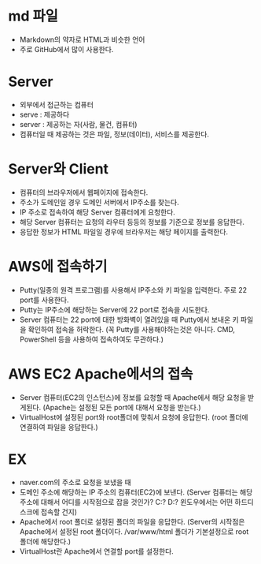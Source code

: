 # md 파일

- Markdown의 약자로 HTML과 비슷한 언어
- 주로 GitHub에서 많이 사용한다.

# Server

- 외부에서 접근하는 컴퓨터
- serve : 제공하다
- server : 제공하는 자(사람, 물건, 컴퓨터)
- 컴퓨터일 때 제공하는 것은 파일, 정보(데이터), 서비스를 제공한다.

# Server와 Client

- 컴퓨터의 브라우저에서 웹페이지에 접속한다.
- 주소가 도메인일 경우 도메인 서버에서 IP주소를 찾는다.
- IP 주소로 접속하여 해당 Server 컴퓨터에게 요청한다.
- 해당 Server 컴퓨터는 요청의 라우터 등등의 정보를 기준으로 정보를 응답한다.
- 응답한 정보가 HTML 파일일 경우에 브라우저는 해당 페이지를 출력한다.

# AWS에 접속하기

- Putty(일종의 원격 프로그램)를 사용해서 IP주소와 키 파일을 입력한다. 주로 22 port를 사용한다.
- Putty는 IP주소에 해당하는 Server에 22 port로 접속을 시도한다.
- Server 컴퓨터는 22 port에 대한 방화벽이 열려있을 때 Putty에서 보내온 키 파일을 확인하여 접속을 허락한다. (꼭 Putty를 사용해야하는것은 아니다. CMD, PowerShell 등을 사용하여 접속하여도 무관하다.)

# AWS EC2 Apache에서의 접속

- Server 컴퓨터(EC2의 인스턴스)에 정보를 요청할 때 Apache에서 해당 요청을 받게된다. (Apache는 설정된 모든 port에 대해서 요청을 받는다.)
- VirtualHost에 설정된 port와 root폴더에 맞춰서 요청에 응답한다. (root 폴더에 연결하여 파일을 응답한다.)

# EX

- naver.com의 주소로 요청을 보냈을 때
- 도메인 주소에 해당하는 IP 주소의 컴퓨터(EC2)에 보낸다. (Server 컴퓨터는 해당 주소에 대해서 어디를 시작점으로 잡을 것인가? C:\? D:\? 윈도우에서는 어떤 하드디스크에 접속할 건지)
- Apache에서 root 폴더로 설정된 폴더의 파일을 응답한다. (Server의 시작점은 Apache에서 설정된 root 폴더이다. /var/www/html 폴더가 기본설정으로 root 폴더에 해당한다.)
- VirtualHost란 Apache에서 연결할 port를 설정한다.
